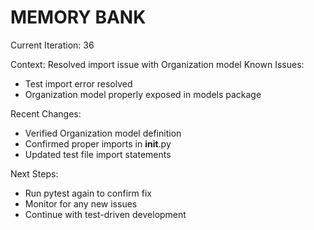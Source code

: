 # MEMORY BANK

Current Iteration: 36

Context: Resolved import issue with Organization model
Known Issues:
- Test import error resolved
- Organization model properly exposed in models package

Recent Changes:
- Verified Organization model definition
- Confirmed proper imports in __init__.py
- Updated test file import statements

Next Steps:
- Run pytest again to confirm fix
- Monitor for any new issues
- Continue with test-driven development
